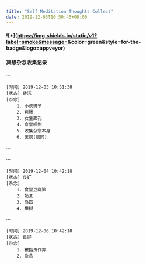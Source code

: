 ```yaml
---
title: "Self Meditation Thoughts Collect"
date: 2019-12-03T10:50:45+08:00
---
```

#### ![*](https://img.shields.io/static/v1?label=smoke&message=<Self Meditation Thoughts Collect>&color=green&style=for-the-badge&logo=appveyor)

#### 冥想杂念收集记录

···
```textmate
[时间] 2019-12-03 10:51:38
[状态] 昏沉
[杂念]
    1. 小说情节
    2. 烤肠
    3. 女生面孔
    4. 食堂规则
    5. 收集杂念本身
    6. 医院(陪同)
```
···

···
```textmate
[时间] 2019-12-04 10:42:18
[状态] 良好
[杂念]
    1. 食堂豆腐脑
    2. 奶茶
    3. 马匹
    4. 模糊
```
···
```textmate
[时间] 2019-12-06 10:42:18
[状态] 良好
[杂念]
    1. 被指责作弊
    2. 杂念

```
